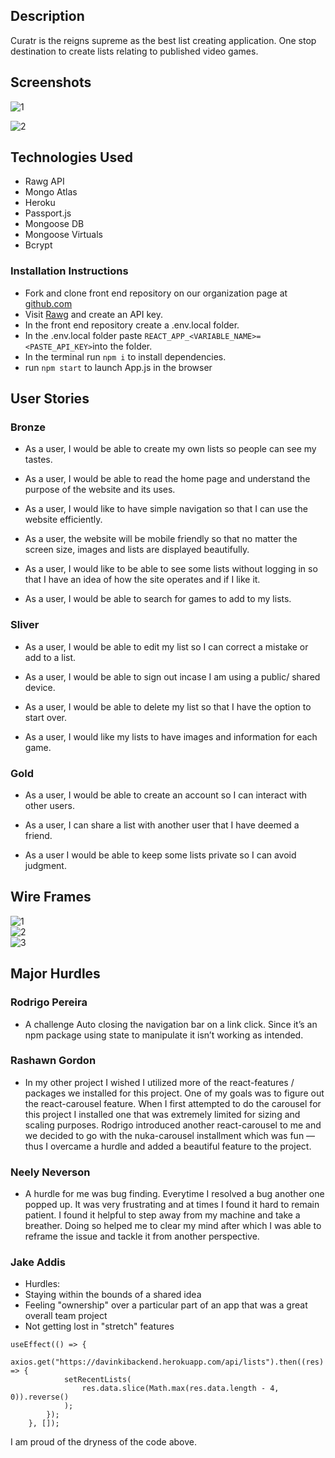 ## Description
 
Curatr is the reigns supreme as the best list creating application. One stop destination to create lists relating to published video games.
 
## Screenshots
 
![1](https://i.imgur.com/Gnpk081.png)
 
![2](https://i.imgur.com/wOaKbXG.png)
 
## Technologies Used
 
- Rawg API
- Mongo Atlas
- Heroku
- Passport.js
- Mongoose DB
- Mongoose Virtuals
- Bcrypt
 
### Installation Instructions
 
- Fork and clone front end repository on our organization page at [github.com](https://github.com/Davinki-Coders)
- Visit [Rawg](https://rawg.io/apidocs) and create an API key.
- In the front end repository create a .env.local folder.
- In the .env.local folder paste ```REACT_APP_<VARIABLE_NAME>=<PASTE_API_KEY>```into the folder.
- In the terminal run ```npm i``` to install dependencies. 
- run ```npm start``` to launch App.js in the browser
 
## User Stories
 
### Bronze
 
- As a user, I would be able to create my own lists so people can see my tastes.

- As a user, I would be able to read the home page and understand the purpose of the website and its uses.
 
- As a user, I would like to have simple navigation so that I can use the website efficiently.

- As a user, the website will be mobile friendly so that no matter the screen size, images and lists are displayed beautifully.

- As a user, I would like to be able to see some lists without logging in so that I have an idea of how the site operates and if I like it.

- As a user, I would be able to search for games to add to my lists.


### Sliver
 

- As a user, I would be able to edit my list so I can correct a mistake or add to a list.

- As a user, I would be able to sign out incase I am using a public/ shared device.

- As a user, I would be able to delete my list so that I have the option to start over.

- As a user, I would like my lists to have images and information for each game.
 
### Gold
 
- As a user, I would be able to create an account so I can interact with other users.

- As a user, I can share a list with another user that I have deemed a friend.
 
- As a user I would be able to keep some lists private so I can avoid judgment.
 
## Wire Frames
 
![1](https://media.git.generalassemb.ly/user/31365/files/e3fca700-2768-11eb-98ee-32ab0e98a25a)\
![2](https://media.git.generalassemb.ly/user/31365/files/e4953d80-2768-11eb-8293-bf7ddd1991ce)\
![3](https://media.git.generalassemb.ly/user/31365/files/e4953d80-2768-11eb-874b-60695f97f433)
 
## Major Hurdles
 
### Rodrigo Pereira
 
- A challenge Auto closing the navigation bar on a link click. Since it’s an npm package using state to manipulate it isn’t working as intended.
 

### Rashawn Gordon
 
- In my other project I wished I utilized more of the react-features / packages we installed for this project. One of my goals was to figure out the react-carousel feature. When I first attempted to do the carousel for this project I installed one that was extremely limited for sizing and scaling purposes. Rodrigo introduced another react-carousel to me and we decided to go with the nuka-carousel installment which was fun — thus I overcame a hurdle and added a beautiful feature to the project.
 
### Neely Neverson
 
- A hurdle for me was bug finding. Everytime I resolved a bug another one popped up. It was very frustrating and at times I found it hard to remain patient. I found it helpful to step away from my machine and take a breather. Doing so helped me to clear my mind after which I was able to reframe the issue and tackle it from another perspective.


 
### Jake Addis
 
- Hurdles:
- Staying within the bounds of a shared idea
- Feeling "ownership" over a particular part of an app that was a great overall team project
- Not getting lost in "stretch" features


```
useEffect(() => {
		axios.get("https://davinkibackend.herokuapp.com/api/lists").then((res) => {
			setRecentLists(
				res.data.slice(Math.max(res.data.length - 4, 0)).reverse()
			);
		});
	}, []);

```
I am proud of the dryness of the code above.